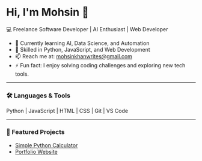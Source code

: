 # Hi, I'm Mohsin 👋

💻 Freelance Software Developer | AI Enthusiast | Web Developer  

- 🔭 Currently learning AI, Data Science, and Automation  
- 🌱 Skilled in Python, JavaScript, and Web Development  
- 📫 Reach me at: mohsinkhanwrites@gmail.com 
- ⚡ Fun fact: I enjoy solving coding challenges and exploring new tech tools.  

---
### 🛠️ Languages & Tools
Python | JavaScript | HTML | CSS | Git | VS Code  

---
### 📂 Featured Projects
- [Simple Python Calculator](https://github.com/mohsinkhanwrites/simple-python-scripts)  
- [Portfolio Website](https://github.com/mohsinkhanwrites/portfolio-website)  
